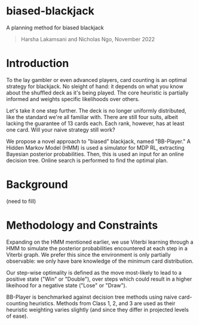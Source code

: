 # biased-blackjack
A planning method for biased blackjack
> Harsha Lakamsani and Nicholas Ngo, November 2022

# Introduction
To the lay gambler or even advanced players, card counting is an optimal strategy for blackjack. No sleight of hand: it depends on what you know about the shuffled deck as it's being played. The core heuristic is partially informed and weights specific likelihoods over others.

Let's take it one step further. The deck is no longer uniformly distributed, like the standard we're all familiar with. There are still four suits, albeit lacking the guarantee of 13 cards each. Each rank, however, has at least one card. Will your naive strategy still work?

We propose a novel approach to "biased" blackjack, named "BB-Player." A Hidden Markov Model (HMM) is used a simulator for MDP RL, extracting Bayesian posterior probabilities. Then, this is used an input for an online decision tree. Online search is performed to find the optimal plan.

# Background
(need to fill)

# Methodology and Constraints
Expanding on the HMM mentioned earlier, we use Viterbi learning through a HMM to simulate the posterior probabilities encountered at each step in a Viterbi graph. We prefer this since the environment is only partially observable: we only have bare knowledge of the minimum card distribution.

Our step-wise optimality is defined as the move most-likely to lead to a positive state ("Win" or "Double"), over steps which could result in a higher likeihood for a negative state ("Lose" or "Draw").

BB-Player is benchmarked against decision tree methods using naive card-counting heuristics. Methods from Class 1, 2, and 3 are used as their heuristic weighting varies slightly (and since they differ in projected levels of ease).

